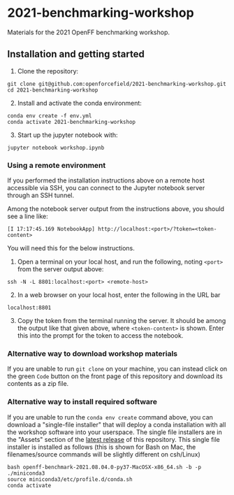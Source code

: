 # 2021-benchmarking-workshop

Materials for the 2021 OpenFF benchmarking workshop.

## Installation and getting started

1. Clone the repository:

```
git clone git@github.com:openforcefield/2021-benchmarking-workshop.git
cd 2021-benchmarking-workshop
```

2. Install and activate the conda environment:

```
conda env create -f env.yml
conda activate 2021-benchmarking-workshop
```

3. Start up the jupyter notebook with:

```
jupyter notebook workshop.ipynb
```

### Using a remote environment

If you performed the installation instructions above on a remote host accessible via SSH,
you can connect to the Jupyter notebook server through an SSH tunnel.

Among the notebook server output from the instructions above, you should see a line like:

```
[I 17:17:45.169 NotebookApp] http://localhost:<port>/?token=<token-content>
```

You will need this for the below instructions.

1. Open a terminal on your local host, and run the following, noting `<port>` from the server output above:

```
ssh -N -L 8801:localhost:<port> <remote-host>
```

2. In a web browser on your local host, enter the following in the URL bar

```
localhost:8801
```

3. Copy the token from the terminal running the server.
   It should be among the output like that given above, where `<token-content>` is shown.
   Enter this into the prompt for the token to access the notebook.


### Alternative way to download workshop materials

If you are unable to run `git clone` on your machine, you can instead click on the green `Code` button on the front page of this repository and download its contents as a zip file.

### Alternative way to install required software

If you are unable to run the `conda env create` command above, you can download a "single-file installer" that will deploy a conda installation with all the workshop software into your userspace. The single file installers are in the "Assets" section of the [latest release](https://github.com/openforcefield/2021-benchmarking-workshop/releases) of this repository. This single file installer is installed as follows (this is shown for Bash on Mac, the filenames/source commands will be slightly different on csh/Linux)

```
bash openff-benchmark-2021.08.04.0-py37-MacOSX-x86_64.sh -b -p ./miniconda3
source miniconda3/etc/profile.d/conda.sh 
conda activate
```
